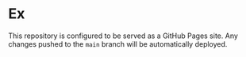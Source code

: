 # Ex

This repository is configured to be served as a GitHub Pages site. Any changes pushed to the `main` branch will be automatically deployed.
